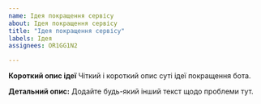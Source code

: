 ```yaml
---
name: Ідея покращення сервісу
about: Ідея покращення сервісу
title: "Ідея покращення сервісу"
labels: Ідея
assignees: OR1GG1N2

---
```


**Короткий опис ідеї**
Чіткий і короткий опис суті ідеї покращення бота.

**Детальний опис:**
Додайте будь-який інший текст щодо проблеми тут.
